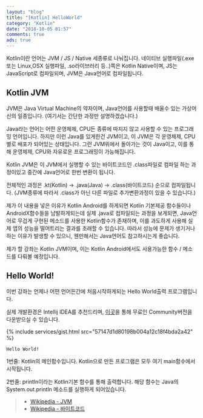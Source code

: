 ```yaml
---
layout: "blog"
title: "[Kotlin] HelloWorld"
category: "Kotlin"
date: "2018-10-05 01:57"
comments: true
ads: true
---
```

Kotlin이란 언어는 JVM / JS / Native 세종류로 나눠집니다. 네이티브 실행파일(.exe 또는 Linux,OSX 실행파일, .so라이브러리 등..)쪽은 Kotlin Native이며, JS는 JavaScript로 컴파일되며, JVM은 Java언어로 컴파일됩니다.

## Kotlin JVM
JVM은 Java Virtual Machine의 약자이며, Java언어를 사용할때 배울수 있는 가상머신의 일종입니다. (여기서는 간단한 과정만 설명하겠습니다.)

Java라는 언어는 어떤 운영체제, CPU든 종류에 따지지 않고 사용할 수 있는 프로그래밍 언어입니다. 하지만 이런 Java를 있게한건 JVM이고, 이 JVM은 각 운영체제, CPU별로 배포가 되어있는 상태입니다. 그런 JVM위에서 돌아가는 것이 Java이고, 이를 통해 운영체제, CPU와 자유로운 프로그래밍이 가능해집니다.

Kotlin JVM은 이 JVM에서 실행할 수 있는 바이트코드인 .class파일로 컴파일 하는 과정이있고 중간에 Java언어로 한번 변환이 됩니다.

전체적인 과정은 .kt(Kotlin) -> .java(Java) -> .class(바이트코드) 순으로 컴파일됩니다. (JVM종류에 따라서 .class가 아닌 다른 파일로 추가변환과정이 있을 수 있습니다.)

제가 이 내용을 넣은 이유가 Kotlin Android를 하게되면 Kotlin 기본제공 함수들이나 AndroidX함수들을 남발하게되는데 실제 .java로 컴파일되는 과정을 보게되면, Java언어로 무겁게 구현된 메소드를 사용한 Kotlin함수가 존재하며, 이를 과도하게 사용해 실제 앱의 성능을 떨어트리는 결과를 초래할 수 있습니다. 따라서 성능에 문제가 생기거나하는 이유가 발생할 수 있으니, 웬만해서는 Java언어도 참고하시는게 좋습니다.

제가 할 강좌는 Kotlin JVM이며, 이는 Kotlin Android에서도 사용가능한 함수 / 메소드를 다뤄볼 예정입니다.

## Hello World!
이번 강좌는 언제나 어떤 언어든간에 처음시작하게되는 Hello World출력 프로그램입니다.

실제 개발환경은 Intellij IDEA를 추천드리며, [이곳](https://www.jetbrains.com/idea/download/)을 통해 무료인 Community버전을 다운받으실 수 있습니다.

{% include services/gist.html src="57147d1d80198b004a12c18f4bda2a42" %}


```
Hello World!
```

1번줄: Kotlin의 메인함수입니다. Kotlin으로 만든 프로그램은 모두 여기 main함수에서 시작됩니다.

2번줄: println이라는 Kotlin기본 함수를 통해 출력합니다. 해당 함수는 Java의 System.out.println 메소드를 실행하게 되어있습니다.

> - [Wikipedia - JVM](https://ko.wikipedia.org/wiki/%EC%9E%90%EB%B0%94_%EA%B0%80%EC%83%81_%EB%A8%B8%EC%8B%A0)
> - [Wikipedia - 바이트코드](https://ko.wikipedia.org/wiki/%EC%9E%90%EB%B0%94_%EB%B0%94%EC%9D%B4%ED%8A%B8%EC%BD%94%EB%93%9C)

